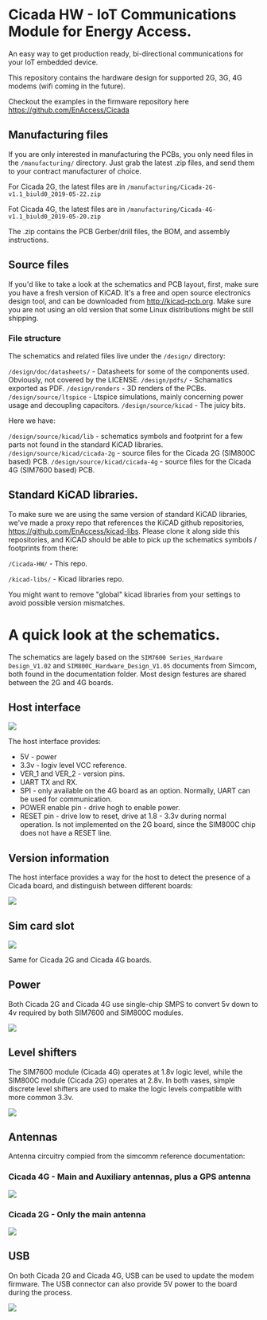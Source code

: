 # Cicada HW - IoT Communications Module for Energy Access. 

An easy way to get production ready, bi-directional communications for your IoT embedded device.

This repository contains the hardware design for supported  2G, 3G, 4G modems (wifi coming in the future).

Checkout the examples in the firmware repository here https://github.com/EnAccess/Cicada 


## Manufacturing files

If you are only interested in manufacturing the PCBs, you only need files in the `/manufacturing/` directory. Just grab the latest .zip files, and send them to your contract manufacturer of choice.

For Cicada 2G, the latest files are in `/manufacturing/Cicada-2G-v1.1_biuld0_2019-05-22.zip`

Fot Cicada 4G, the latest files are in `/manufacturing/Cicada-4G-v1.1_biuld0_2019-05-20.zip`

The .zip contains the PCB Gerber/drill files, the BOM, and assembly instructions.

## Source files

If you'd like to take a look at the schematics and PCB layout, first, make sure you have a fresh version of KiCAD. It's a free and open source electronics design tool, and can be downloaded from http://kicad-pcb.org. Make sure you are not using an old version that some Linux distributions might be still shipping.

### File structure

The schematics and related files live under the `/design/` directory:

`/design/doc/datasheets/` - Datasheets for some of the components used. Obviously, not covered by the LICENSE.
`/design/pdfs/` - Schamatics exported as PDF.
`/design/renders` - 3D renders of the PCBs.
`/design/source/ltspice` - Ltspice simulations, mainly concerning power usage and decoupling capacitors.
`/design/source/kicad` - The juicy bits.

Here we have:

`/design/source/kicad/lib` - schematics symbols and footprint for a few parts not found in the standard KiCAD libraries.
`/design/source/kicad/cicada-2g` - source files for the Cicada 2G (SIM800C based) PCB.
`/design/source/kicad/cicada-4g` - source files for the Cicada 4G (SIM7600 based) PCB.

## Standard KiCAD libraries.

To make sure we are using the same version of standard KiCAD libraries, we've made a proxy repo that references the KiCAD github repositories, https://github.com/EnAccess/kicad-libs. Please clone it along side this repositories, and KiCAD should be able to pick up the schematics symbols / footprints from there:

`/Cicada-HW/` - This repo.

`/kicad-libs/` - Kicad libraries repo.

You might want to remove "global" kicad libraries from your settings to avoid possible version mismatches.

# A quick look at the schematics.

The schematics are lagely based on the `SIM7600 Series_Hardware Design_V1.02` and `SIM800C_Hardware_Design_V1.05` documents from Simcom, both found in the documentation folder. Most design festures are shared between the 2G and 4G boards.

## Host interface

![](https://github.com/EnAccess/Cicada-HW/blob/master/design/doc/figures/Host-interface.png)

The host interface provides:
- 5V - power
- 3.3v - logiv level VCC reference.
- VER_1 and VER_2 - version pins.
- UART TX and RX. 
- SPI - only available on the 4G board as an option. Normally, UART can be used for communication.
- POWER enable pin - drive hogh to enable power.
- RESET pin - drive low to reset, drive at 1.8 - 3.3v during normal operation. Is not implemented on the 2G board, since the SIM800C chip does not have a RESET line.

## Version information

The host interface provides a way for the host to detect the presence of a Cicada board, and distinguish between different boards:

![](https://github.com/EnAccess/Cicada-HW/blob/master/design/doc/figures/Host-interface-versioning.png)


## Sim card slot

![](https://github.com/EnAccess/Cicada-HW/blob/master/design/doc/figures/Sim-card.png)

Same for Cicada 2G and Cicada 4G boards.

## Power

Both Cicada 2G and Cicada 4G use single-chip SMPS to convert 5v down to 4v required by both SIM7600 and SIM800C modules.

![](https://github.com/EnAccess/Cicada-HW/blob/master/design/doc/figures/Power.png)

## Level shifters

The SIM7600 module (Cicada 4G) operates at 1.8v logic level, while the SIM800C module (Cicada 2G) operates at 2.8v. In both vases, simple discrete level shifters are used to make the logic levels compatible with more common 3.3v.

![](https://github.com/EnAccess/Cicada-HW/blob/master/design/doc/figures/Level-shifters.png)

## Antennas

Antenna circuitry compied from the simcomm reference documentation:

### Cicada 4G - Main and Auxiliary antennas, plus a GPS antenna
![](https://github.com/EnAccess/Cicada-HW/blob/master/design/doc/figures/Antennas-7600.png)


### Cicada 2G - Only the main antenna
![](https://github.com/EnAccess/Cicada-HW/blob/master/design/doc/figures/Antennas-800C.png)

## USB

On both Cicada 2G and Cicada 4G, USB can be used to update the modem firmware.
The USB connector can also provide 5V power to the board during the process.

![](https://github.com/EnAccess/Cicada-HW/blob/master/design/doc/figures/USB.png)




